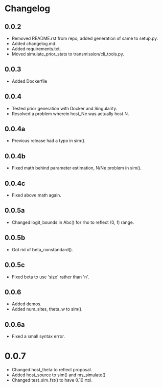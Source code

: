 # Changelog

## 0.0.2

- Removed README.rst from repo, added generation of same to setup.py.
- Added changelog.md.
- Added requirements.txt.
- Moved simulate_prior_stats to transmission/cli_tools.py.

## 0.0.3

- Added Dockerfile

## 0.0.4

- Tested prior generation with Docker and Singularity.
- Resolved a problem wherein host_Ne was actually host N.

## 0.0.4a

- Previous release had a typo in sim().

## 0.0.4b

- Fixed math behind parameter estimation, N/Ne problem in sim().

## 0.0.4c

- Fixed above math again.

## 0.0.5a

- Changed logit_bounds in Abc() for rho to reflect (0, 1) range.

## 0.0.5b

- Got rid of beta_nonstandard().

## 0.0.5c

- Fixed beta to use 'size' rather than 'n'.

## 0.0.6

- Added demos.
- Added num_sites, theta_w to sim().

## 0.0.6a

- Fixed a small syntax error.

# 0.0.7

- Changed host_theta to reflect proposal.
- Added host_source to sim() and ms_simulate()
- Changed test_sim_fst() to have 0.10 rtol.

